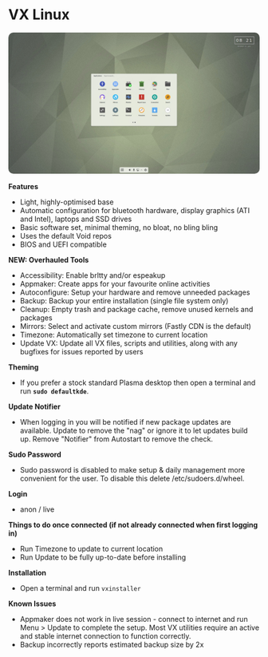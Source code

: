 # VX Linux
<img src="https://github.com/VX-Linux/main/blob/main/vx-5.0-menu.jpg" style="width:960px;border-radius:10px!important;">

**Features**
- Light, highly-optimised base
- Automatic configuration for bluetooth hardware, display graphics (ATI and Intel), laptops and SSD drives
- Basic software set, minimal theming, no bloat, no bling bling
- Uses the default Void repos
- BIOS and UEFI compatible

**NEW: Overhauled Tools**
- Accessibility: Enable brltty and/or espeakup
- Appmaker: Create apps for your favourite online activities
- Autoconfigure: Setup your hardware and remove unneeded packages
- Backup: Backup your entire installation (single file system only)
- Cleanup: Empty trash and package cache, remove unused kernels and packages
- Mirrors: Select and activate custom mirrors (Fastly CDN is the default)
- Timezone: Automatically set timezone to current location
- Update VX: Update all VX files, scripts and utilities, along with any bugfixes for issues reported by users

**Theming**
- If you prefer a stock standard Plasma desktop then open a terminal and run <b><code>sudo defaultkde</code></b>.

**Update Notifier**
- When logging in you will be notified if new package updates are available. Update to remove the "nag" or ignore it to let updates build up. Remove "Notifier" from Autostart to remove the check.

**Sudo Password**
- Sudo password is disabled to make setup & daily management more convenient for the user. To disable this delete /etc/sudoers.d/wheel.

**Login**
- anon / live

**Things to do once connected (if not already connected when first logging in)**
- Run Timezone to update to current location
- Run Update to be fully up-to-date before installing

**Installation**
- Open a terminal and run <code>vxinstaller</code>

**Known Issues**
- Appmaker does not work in live session - connect to internet and run Menu > Update to complete the setup. Most VX utilities require an active and stable internet connection to function correctly.
- Backup incorrectly reports estimated backup size by 2x
